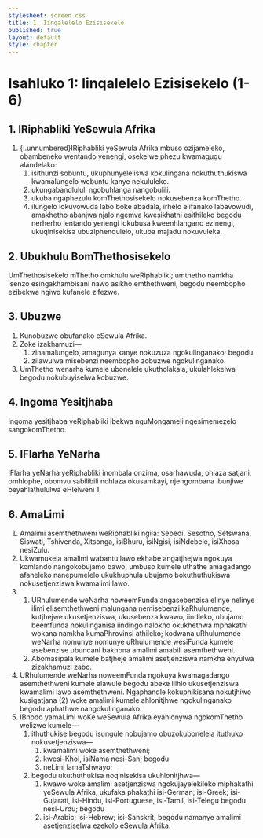 ```yaml
---
stylesheet: screen.css
title: 1. Iinqalelelo Ezisisekelo
published: true
layout: default
style: chapter
---
```


# Isahluko 1: Iinqalelelo Ezisisekelo (1-6)

## 1. IRiphabliki YeSewula Afrika

1.	{:.unnumbered}IRiphabliki yeSewula Afrika mbuso ozijameleko, obambeneko wentando yenengi, osekelwe phezu kwamagugu alandelako:
    1.	isithunzi sobuntu, ukuphunyeleliswa kokulingana nokuthuthukiswa kwamalungelo wobuntu kanye nekululeko.
    1.	ukungabandlululi ngobuhlanga nangobulili.
    1.	ukuba ngaphezulu komThethosisekelo nokusebenza komThetho.
    1.	ilungelo lokuvowuda labo boke abadala, irhelo elifanako labavowudi, amakhetho abanjwa njalo ngemva kwesikhathi esithileko begodu nerherho lentando yenengi lokubusa kweenhlangano ezinengi, ukuqinisekisa ubuziphendulelo, ukuba majadu nokuvuleka.

## 2. Ubukhulu BomThethosisekelo

UmThethosisekelo mThetho omkhulu weRiphabliki; umthetho namkha isenzo esingakhambisani nawo asikho emthethweni, begodu neembopho ezibekwa ngiwo kufanele zifezwe.

## 3. Ubuzwe

1.	Kunobuzwe obufanako eSewula Afrika.
2.	Zoke izakhamuzi—
    1.	zinamalungelo, amagunya kanye nokuzuza ngokulinganako; begodu 
    1.	zilawulwa misebenzi neembopho zobuzwe ngokulinganako.
3.	UmThetho wenarha kumele ubonelele ukutholakala, ukulahlekelwa begodu nokubuyiselwa kobuzwe.

## 4. Ingoma Yesitjhaba

Ingoma yesitjhaba yeRiphabliki ibekwa nguMongameli ngesimemezelo sangokomThetho.

## 5. IFlarha YeNarha

IFlarha yeNarha yeRiphabliki inombala onzima, osarhawuda, ohlaza satjani, omhlophe, obomvu sabilibili nohlaza okusamkayi, njengombana ibunjiwe beyahlathululwa eHlelweni 1.

## 6. AmaLimi

1.	Amalimi asemthethweni weRiphabliki ngila: Sepedi, Sesotho, Setswana, Siswati, Tshivenda, Xitsonga, isiBhuru, isiNgisi, isiNdebele, isiXhosa nesiZulu.
2.	Ukwamukela amalimi wabantu lawo ekhabe angatjhejwa ngokuya komlando nangokobujamo bawo, umbuso kumele uthathe amagadango afaneleko nanepumelelo ukukhuphula ubujamo bokuthuthukiswa nokusetjenziswa kwamalimi lawo.
3.	
    1.	URhulumende weNarha noweemFunda angasebenzisa elinye nelinye ilimi elisemthethweni malungana nemisebenzi kaRhulumende, kutjhejwe ukusetjenziswa, ukusebenza kwawo, iindleko, ubujamo beemfunda nokulinganisa iindingo nalokho okukhethwa mphakathi wokana namkha kumaPhrovinsi athileko; kodwana uRhulumende weNarha nomunye nomunye uRhulumende wesiFunda kumele asebenzise ubuncani bakhona amalimi amabili asemthethweni.
    1.	Abomasipala kumele batjheje amalimi asetjenziswa namkha enyulwa zizakhamuzi zabo.
4.	URhulumende weNarha noweemFunda ngokuya kwamagadango asemthethweni kumele alawule begodu abeke ilihlo ukusetjenziswa kwamalimi lawo asemthethweni. Ngaphandle kokuphikisana nokutjhiwo kusigatjana (2) woke amalimi kumele ahlonitjhwe ngokulinganako begodu aphathwe nangokulinganako.
5.	IBhodo yamaLimi woKe weSewula Afrika eyahlonywa ngokomThetho welizwe kumele—
    1.	ithuthukise begodu isungule nobujamo obuzokubonelela ituthuko nokusetjenziswa—
        1.	kwamalimi woke asemthethweni;
        1.	kwesi-Khoi, isiNama nesi-San; begodu 
        1.	neLimi lamaTshwayo; 
	1.	begodu ukuthuthukisa noqinisekisa ukuhlonitjhwa—
        1.	kwawo woke amalimi asetjenziswa ngokujayelekileko miphakathi yeSewula Afrika, ukufaka phakathi isi-German; isi-Greek; isi-Gujarati, isi-Hindu, isi-Portuguese, isi-Tamil, isi-Telegu begodu nesi-Urdu;  begodu
        1.	isi-Arabic; isi-Hebrew; isi-Sanskrit; begodu namanye amalimi asetjenziselwa ezekolo eSewula Afrika.
